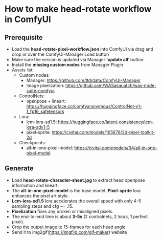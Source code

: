 # How to make head-rotate workflow in ComfyUI

## Prerequisite

* Load the **head-rotate-pixel-workflow.json** into ComfyUI via drag and drop or over the ComfyUI-Manager Load button
* Make sure the version is updated via Manager ‘**update all**’ button
* Install the **missing custom nodes** from Manager Plugin
* Assets list:
    * Custom nodes:
        * Manager: https://github.com/ltdrdata/ComfyUI-Manager
        * Image pixelization: https://github.com/WASasquatch/was-node-suite-comfyui
    * ControlNets:
        * openpose + lineart: https://huggingface.co/comfyanonymous/ControlNet-v1-1_fp16_safetensors
    * Lora:
        * lcm-lora-sd1.5: https://huggingface.co/latent-consistency/lcm-lora-sdv1-5
        * pixel-sprite: https://civitai.com/models/165876/2d-pixel-toolkit-2d 
    * Checkpoints:
        * all-in-one-pixel-model: https://civitai.com/models/34/all-in-one-pixel-model 

## Generate

* Load **head-rotate-character-sheet.jpg** to extract head openpose information and lineart. 
* The **all-in-one-pixel-model** is the base model. **Pixel-sprite** lora enhances the pixel art style. 
* **Lcm-lora-sd1.5** lora accelerates the overall speed with only 4-5 sampling steps and cfg ~= .15.
* **Pixelization** fixes any broken or misaligned pixels. 
* The end-to-end time is about **3-5s** (2 controlnets, 2 loras, 1 perfect pixel).
* Crop the output image to 15-frames for each head angle
* Send it to img2gif(https://imgflip.com/gif-maker) website


